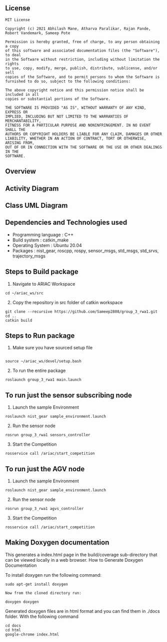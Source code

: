 ## License
```
MIT License

Copyright (c) 2021 Abhilash Mane, Atharva Paralikar, Rajan Pande, Robert Vandemark, Sameep Pote

Permission is hereby granted, free of charge, to any person obtaining a copy
of this software and associated documentation files (the "Software"), to deal
in the Software without restriction, including without limitation the rights
to use, copy, modify, merge, publish, distribute, sublicense, and/or sell
copies of the Software, and to permit persons to whom the Software is
furnished to do so, subject to the following conditions:

The above copyright notice and this permission notice shall be included in all
copies or substantial portions of the Software.

THE SOFTWARE IS PROVIDED "AS IS", WITHOUT WARRANTY OF ANY KIND, EXPRESS OR
IMPLIED, INCLUDING BUT NOT LIMITED TO THE WARRANTIES OF MERCHANTABILITY,
FITNESS FOR A PARTICULAR PURPOSE AND NONINFRINGEMENT. IN NO EVENT SHALL THE
AUTHORS OR COPYRIGHT HOLDERS BE LIABLE FOR ANY CLAIM, DAMAGES OR OTHER
LIABILITY, WHETHER IN AN ACTION OF CONTRACT, TORT OR OTHERWISE, ARISING FROM,
OUT OF OR IN CONNECTION WITH THE SOFTWARE OR THE USE OR OTHER DEALINGS IN THE
SOFTWARE.
```

## Overview

## Activity Diagram

## Class UML Diagram

## Dependencies and Technologies used

- Programming language : C++
- Build system : catkin_make
- Operating System : Ubuntu 20.04
- Packages : nist_gear, roscpp, rospy, sensor_msgs, std_msgs, std_srvs, trajectory_msgs

## Steps to Build package
1. Navigate to ARIAC Workspace
```
cd ~/ariac_ws/src 
```
2. Copy the repository in src folder of catkin workspace
```
git clone --recursive https://github.com/Sameep2808/group_3_rwa1.git
cd ..
catkin build
```
## Steps to Run package
1. Make sure you have sourced setup file
```

source ~/ariac_ws/devel/setup.bash
```

2. To run the entire package 
```
roslaunch group_3_rwa1 main.launch
```

## To run just the sensor subscribing node
1. Launch the sample Environment
```
roslaunch nist_gear sample_environment.launch
```
2. Run the sensor node
```
rosrun group_3_rwa1 sensors_controller
```
3. Start the Competition
```
rosservice call /ariac/start_competition
```

## To run just the AGV node
1. Launch the sample Environment
```
roslaunch nist_gear sample_environment.launch
```
2. Run the sensor node
```
rosrun group_3_rwa1 agvs_controller
```
3. Start the Competition
```
rosservice call /ariac/start_competition
```



## Making Doxygen documentation

This generates a index.html page in the build/coverage sub-directory that can be viewed locally in a web browser.
How to Generate Doxygen Documentation

To install doxygen run the following command:
```
sudo apt-get install doxygen

Now from the cloned directory run:

doxygen doxygen
```
Generated doxygen files are in html format and you can find them in ./docs folder. With the following command
```
cd docs
cd html
google-chrome index.html
```

